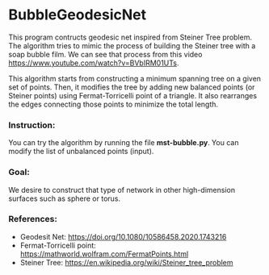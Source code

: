 # BubbleGeodesicNet
This program contructs geodesic net inspired from Steiner Tree problem. The algorithm tries to mimic the process of building the Steiner tree with a soap bubble film. We can see that process from this video https://www.youtube.com/watch?v=BVbIRM01UTs.

This algorithm starts from constructing a minimum spanning tree on a given set of points. Then, it modifies the tree by adding new balanced points (or Steiner points) using Fermat-Torricelli point of a triangle. It also rearranges the edges connecting those points to minimize the total length. 

### Instruction:
You can try the algorithm by running the file **mst-bubble.py**. You can modify the list of unbalanced points (input).

### Goal: 
We desire to construct that type of network in other high-dimension surfaces such as sphere or torus.

### References:
- Geodesit Net: https://doi.org/10.1080/10586458.2020.1743216
- Fermat-Torricelli point: https://mathworld.wolfram.com/FermatPoints.html
- Steiner Tree: https://en.wikipedia.org/wiki/Steiner_tree_problem

